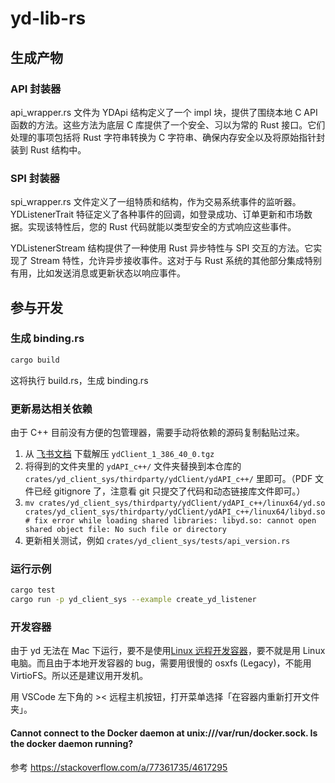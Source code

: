 # yd-lib-rs

## 生成产物

### API 封装器

api_wrapper.rs 文件为 YDApi 结构定义了一个 impl 块，提供了围绕本地 C API 函数的方法。这些方法为底层 C 库提供了一个安全、习以为常的 Rust 接口。它们处理的事项包括将 Rust 字符串转换为 C 字符串、确保内存安全以及将原始指针封装到 Rust 结构中。

### SPI 封装器

spi_wrapper.rs 文件定义了一组特质和结构，作为交易系统事件的监听器。 YDListenerTrait 特征定义了各种事件的回调，如登录成功、订单更新和市场数据。实现该特性后，您的 Rust 代码就能以类型安全的方式响应这些事件。

YDListenerStream 结构提供了一种使用 Rust 异步特性与 SPI 交互的方法。它实现了 Stream 特性，允许异步接收事件。这对于与 Rust 系统的其他部分集成特别有用，比如发送消息或更新状态以响应事件。

## 参与开发

### 生成 binding.rs

```sh
cargo build
```

这将执行 build.rs，生成 binding.rs

### 更新易达相关依赖

由于 C++ 目前没有方便的包管理器，需要手动将依赖的源码复制黏贴过来。

1. 从 [飞书文档](https://questerai.feishu.cn/wiki/RK4Ow7yXri0smPkXg4vcjK9cnwf) 下载解压 `ydClient_1_386_40_0.tgz`
1. 将得到的文件夹里的 `ydAPI_c++/` 文件夹替换到本仓库的 `crates/yd_client_sys/thirdparty/ydClient/ydAPI_c++/` 里即可。（PDF 文件已经 gitignore 了，注意看 git 只提交了代码和动态链接库文件即可。）
1. `mv crates/yd_client_sys/thirdparty/ydClient/ydAPI_c++/linux64/yd.so crates/yd_client_sys/thirdparty/ydClient/ydAPI_c++/linux64/libyd.so # fix error while loading shared libraries: libyd.so: cannot open shared object file: No such file or directory`
1. 更新相关测试，例如 `crates/yd_client_sys/tests/api_version.rs`

### 运行示例

```sh
cargo test
cargo run -p yd_client_sys --example create_yd_listener
```

### 开发容器

由于 yd 无法在 Mac 下运行，要不是使用[Linux 远程开发容器](https://questerai.feishu.cn/wiki/V9KTwpefBi5oVwkPNrfc1i4jnUb)，要不就是用 Linux 电脑。而且由于本地开发容器的 bug，需要用很慢的 osxfs (Legacy)，不能用 VirtioFS。所以还是建议用开发机。

用 VSCode 左下角的 >< 远程主机按钮，打开菜单选择「在容器内重新打开文件夹」。

#### Cannot connect to the Docker daemon at unix:///var/run/docker.sock. Is the docker daemon running?

参考 https://stackoverflow.com/a/77361735/4617295
